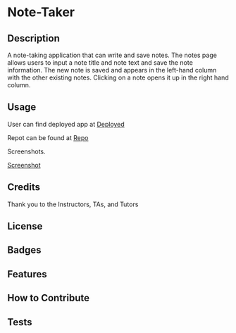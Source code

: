 # Note-Taker

## Description

A note-taking application that can write and save notes.
The notes page allows users to input a note title and note text and save the note information.
The new note is saved and appears in the left-hand column with the other existing notes.
Clicking on a note opens it up in the right hand column.

## Usage


User can find deployed app at [Deployed](https://jamesdartmouth.github.io/Note-Taker/)

Repot can be found at [Repo](https://github.com/JamesDartmouth/Note-Taker)

Screenshots.

[Screenshot](/public/assets/Screenshot.png)


## Credits

Thank you to the Instructors, TAs, and Tutors


## License

## Badges

## Features

## How to Contribute


## Tests
